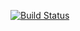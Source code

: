 [![Build Status](https://travis-ci.com/Bolstad09/04-data-modeling-and-binary.svg?branch=master)](https://travis-ci.com/Bolstad09/04-data-modeling-and-binary)